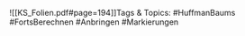 
![[KS_Folien.pdf#page=194]]Tags & Topics:
   #HuffmanBaums
   #FortsBerechnen
   #Anbringen
   #Markierungen
